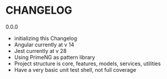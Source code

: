 # CHANGELOG

0.0.0
- initializing this Changelog
- Angular currently at v 14
- Jest currently at v 28
- Using PrimeNG as pattern library
- Project structure is core, features, models, services, utilities
- Have a very basic unit test shell, not full coverage

